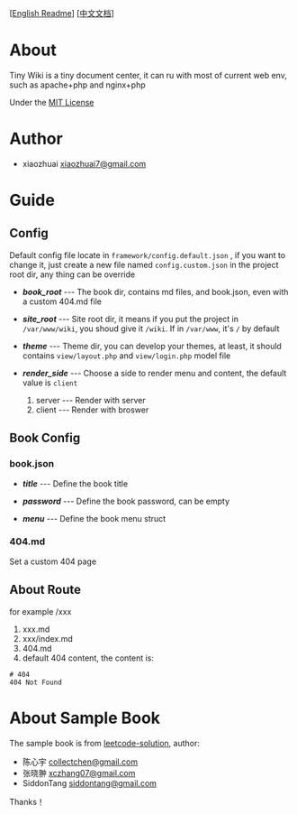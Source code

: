 [[English Readme](README.md)]  [[中文文档](README_CN.md)]

# About
Tiny Wiki is a tiny document center, it can ru with most of current web env, such as apache+php and nginx+php

Under the [MIT License](LICENSE.md)

# Author
+ xiaozhuai [xiaozhuai7@gmail.com](xiaozhuai7@gmail.com)

# Guide

## Config
Default config file locate in `framework/config.default.json` , if you want to change it, just create a new file named `config.custom.json` in the project root dir, any thing can be override

* ***book_root*** --- The book dir, contains md files, and book.json, even with a custom 404.md file

* ***site_root*** --- Site root dir, it means if you put the project in  `/var/www/wiki`, you shoud give it `/wiki`. If in `/var/www`, it's `/` by default

* ***theme*** --- Theme dir, you can develop your themes, at least, it should contains `view/layout.php` and `view/login.php` model file

* ***render_side*** --- Choose a side to render menu and content, the default value is `client`
    1. server --- Render with server
    2. client --- Render with broswer

## Book Config

### book.json

* ***title*** --- Define the book title

* ***password*** --- Define the book password, can be empty

* ***menu*** --- Define the book menu struct

### 404.md
Set a custom 404 page

## About Route
for example /xxx
1. xxx.md
2. xxx/index.md
3. 404.md
4. default 404 content, the content is:
```
# 404
404 Not Found
```

# About Sample Book
The sample book is from [leetcode-solution](https://github.com/siddontang/leetcode-solution), author:
+ 陈心宇 [collectchen@gmail.com](collectchen@gmail.com)
+ 张晓翀 [xczhang07@gmail.com](xczhang07@gmail.com)
+ SiddonTang [siddontang@gmail.com](siddontang@gmail.com)

Thanks！